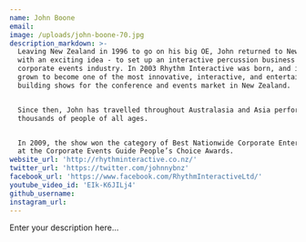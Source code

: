 ```yaml
---
name: John Boone
email:
image: /uploads/john-boone-70.jpg
description_markdown: >-
  Leaving New Zealand in 1996 to go on his big OE, John returned to New Zealand
  with an exciting idea - to set up an interactive percussion business for the
  corporate events industry. In 2003 Rhythm Interactive was born, and it has
  grown to become one of the most innovative, interactive, and entertaining team
  building shows for the conference and events market in New Zealand.


  Since then, John has travelled throughout Australasia and Asia performing for
  thousands of people of all ages.


  In 2009, the show won the category of Best Nationwide Corporate Entertainment
  at the Corporate Events Guide People’s Choice Awards.
website_url: 'http://rhythminteractive.co.nz/'
twitter_url: 'https://twitter.com/johnnybnz'
facebook_url: 'https://www.facebook.com/RhythmInteractiveLtd/'
youtube_video_id: 'EIk-K6JILj4'
github_username:
instagram_url:
---
```


Enter your description here...
